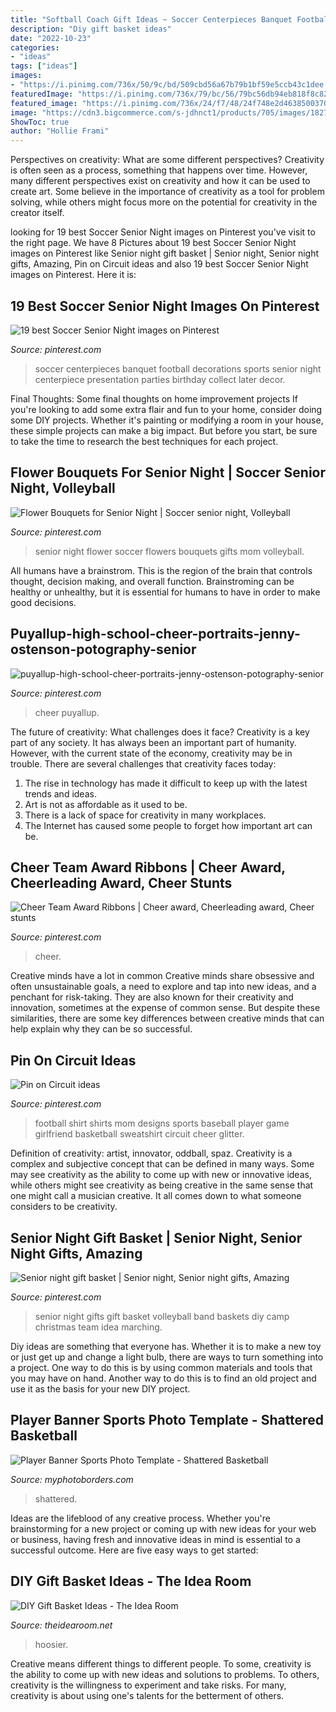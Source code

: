 ```yaml
---
title: "Softball Coach Gift Ideas ~ Soccer Centerpieces Banquet Football Decorations Sports Senior Night Centerpiece Presentation Parties Birthday Collect Later Decor"
description: "Diy gift basket ideas"
date: "2022-10-23"
categories:
- "ideas"
tags: ["ideas"]
images:
- "https://i.pinimg.com/736x/50/9c/bd/509cbd56a67b79b1bf59e5ccb43c1dee.jpg"
featuredImage: "https://i.pinimg.com/736x/79/bc/56/79bc56db94eb818f8c82e337dc2b10a2.jpg"
featured_image: "https://i.pinimg.com/736x/24/f7/48/24f748e2d46385003708c46053744c59.jpg"
image: "https://cdn3.bigcommerce.com/s-jdhnct1/products/705/images/1827/shattered_basketball_48x72_banner__72925.1478629883.500.625.jpg?c=2"
ShowToc: true
author: "Hollie Frami"
---
```



Perspectives on creativity: What are some different perspectives?
Creativity is often seen as a process, something that happens over time. However, many different perspectives exist on creativity and how it can be used to create art. Some believe in the importance of creativity as a tool for problem solving, while others might focus more on the potential for creativity in the creator itself.

	

		
looking for 19 best Soccer Senior Night images on Pinterest you've visit to the right page. We have 8 Pictures about 19 best Soccer Senior Night images on Pinterest like Senior night gift basket | Senior night, Senior night gifts, Amazing, Pin on Circuit ideas and also 19 best Soccer Senior Night images on Pinterest. Here it is:
		
    
## 19 Best Soccer Senior Night Images On Pinterest

<img loading=lazy src="https://s-media-cache-ak0.pinimg.com/736x/77/12/4b/77124b1515b5dc2d0b053478a1bf7e26--soccer-party-sports-party.jpg" onerror="this.onerror=null;this.src='https://tse2.mm.bing.net/th?id=OIP.oyVyOdV5Wk7uWt56FXAKGwHaJ3&amp;pid=15.1';" alt="19 best Soccer Senior Night images on Pinterest">

_Source: pinterest.com_

>soccer centerpieces banquet football decorations sports senior night centerpiece presentation parties birthday collect later decor. 

	

Final Thoughts: Some final thoughts on home improvement projects
If you're looking to add some extra flair and fun to your home, consider doing some DIY projects. Whether it's painting or modifying a room in your house, these simple projects can make a big impact. But before you start, be sure to take the time to research the best techniques for each project.

    
## Flower Bouquets For Senior Night | Soccer Senior Night, Volleyball

<img loading=lazy src="https://i.pinimg.com/originals/a1/a0/a9/a1a0a98511a5c3c96bd922f87c70969c.jpg" onerror="this.onerror=null;this.src='https://tse3.mm.bing.net/th?id=OIP.-vZgntf3yt_dHYKN8Be6IQHaJ4&amp;pid=15.1';" alt="Flower Bouquets for Senior Night | Soccer senior night, Volleyball">

_Source: pinterest.com_

>senior night flower soccer flowers bouquets gifts mom volleyball. 

	

All humans have a brainstrom. This is the region of the brain that controls thought, decision making, and overall function. Brainstroming can be healthy or unhealthy, but it is essential for humans to have in order to make good decisions.

    
## Puyallup-high-school-cheer-portraits-jenny-ostenson-potography-senior

<img loading=lazy src="https://i.pinimg.com/736x/50/9c/bd/509cbd56a67b79b1bf59e5ccb43c1dee.jpg" onerror="this.onerror=null;this.src='https://tse3.mm.bing.net/th?id=OIP.9IzyRYhzzqo1VNBlHqF5TAHaLG&amp;pid=15.1';" alt="puyallup-high-school-cheer-portraits-jenny-ostenson-potography-senior">

_Source: pinterest.com_

>cheer puyallup. 

	

The future of creativity: What challenges does it face?
Creativity is a key part of any society. It has always been an important part of humanity. However, with the current state of the economy, creativity may be in trouble. There are several challenges that creativity faces today: 
1) The rise in technology has made it difficult to keep up with the latest trends and ideas. 
2) Art is not as affordable as it used to be. 
3) There is a lack of space for creativity in many workplaces. 
4) The Internet has caused some people to forget how important art can be.

    
## Cheer Team Award Ribbons | Cheer Award, Cheerleading Award, Cheer Stunts

<img loading=lazy src="https://i.pinimg.com/736x/79/bc/56/79bc56db94eb818f8c82e337dc2b10a2.jpg" onerror="this.onerror=null;this.src='https://tse3.mm.bing.net/th?id=OIP.SbdjfuHNi-19lap1E-MmHgHaLH&amp;pid=15.1';" alt="Cheer Team Award Ribbons | Cheer award, Cheerleading award, Cheer stunts">

_Source: pinterest.com_

>cheer. 

	

Creative minds have a lot in common
Creative minds share obsessive and often unsustainable goals, a need to explore and tap into new ideas, and a penchant for risk-taking. They are also known for their creativity and innovation, sometimes at the expense of common sense. But despite these similarities, there are some key differences between creative minds that can help explain why they can be so successful.

    
## Pin On Circuit Ideas

<img loading=lazy src="https://i.pinimg.com/736x/24/f7/48/24f748e2d46385003708c46053744c59.jpg" onerror="this.onerror=null;this.src='https://tse1.mm.bing.net/th?id=OIP.doD1VIvi_1ipmHa7LIROYwHaJ4&amp;pid=15.1';" alt="Pin on Circuit ideas">

_Source: pinterest.com_

>football shirt shirts mom designs sports baseball player game girlfriend basketball sweatshirt circuit cheer glitter. 

	

Definition of creativity: artist, innovator, oddball, spaz.
Creativity is a complex and subjective concept that can be defined in many ways. Some may see creativity as the ability to come up with new or innovative ideas, while others might see creativity as being creative in the same sense that one might call a musician creative. It all comes down to what someone considers to be creativity.

    
## Senior Night Gift Basket | Senior Night, Senior Night Gifts, Amazing

<img loading=lazy src="https://i.pinimg.com/736x/e0/3d/ec/e03dec400173756cedbf5f4eaa3155f3--senior-night-gifts-band-camp.jpg" onerror="this.onerror=null;this.src='https://tse3.mm.bing.net/th?id=OIP.s9dX6DF4fdZWf9qwrkkQDQHaJ4&amp;pid=15.1';" alt="Senior night gift basket | Senior night, Senior night gifts, Amazing">

_Source: pinterest.com_

>senior night gifts gift basket volleyball band baskets diy camp christmas team idea marching. 

	

Diy ideas are something that everyone has. Whether it is to make a new toy or just get up and change a light bulb, there are ways to turn something into a project. One way to do this is by using common materials and tools that you may have on hand. Another way to do this is to find an old project and use it as the basis for your new DIY project.

    
## Player Banner Sports Photo Template - Shattered Basketball

<img loading=lazy src="https://cdn3.bigcommerce.com/s-jdhnct1/products/705/images/1827/shattered_basketball_48x72_banner__72925.1478629883.500.625.jpg?c=2" onerror="this.onerror=null;this.src='https://tse1.mm.bing.net/th?id=OIP.0UPsfTlocFVOSqk7jrpWPQAAAA&amp;pid=15.1';" alt="Player Banner Sports Photo Template - Shattered Basketball">

_Source: myphotoborders.com_

>shattered. 

	

Ideas are the lifeblood of any creative process. Whether you're brainstorming for a new project or coming up with new ideas for your web or business, having fresh and innovative ideas in mind is essential to a successful outcome. Here are five easy ways to get started: 

    
## DIY Gift Basket Ideas - The Idea Room

<img loading=lazy src="http://www.theidearoom.net/wp-content/uploads/2016/10/25-creative-diy-gift-basket-ideas.jpg" onerror="this.onerror=null;this.src='https://tse1.mm.bing.net/th?id=OIP.Ja6GoFiPM4N2UXtNRdO5mAHaLH&amp;pid=15.1';" alt="DIY Gift Basket Ideas - The Idea Room">

_Source: theidearoom.net_

>hoosier. 

	

Creative means different things to different people. To some, creativity is the ability to come up with new ideas and solutions to problems. To others, creativity is the willingness to experiment and take risks. For many, creativity is about using one's talents for the betterment of others.

